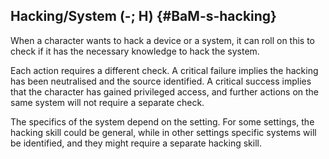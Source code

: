 ## Hacking/System (-; H) {#BaM-s-hacking}

When a character wants to hack a device or a system, it can roll on this to
check if it has the necessary knowledge to hack the system.

Each action requires a different check. A critical failure implies the hacking
has been neutralised and the source identified. A critical success implies that
the character has gained privileged access, and further actions on the same
system will not require a separate check.

The specifics of the system depend on the setting. For some settings, the
hacking skill could be general, while in other settings specific systems will be
identified, and they might require a separate hacking skill.
